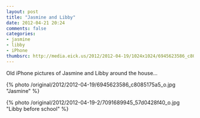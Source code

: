 ```yaml
---
layout: post
title: "Jasmine and Libby"
date: 2012-04-21 20:24
comments: false
categories: 
- jasmine
- libby
- iPhone
thumbsrc: http://media.eick.us/2012/2012-04-19/1024x1024/6945623586_c8085175a5_o.jpg
---
```

Old iPhone pictures of Jasmine and Libby around the house...



{% photo /original/2012/2012-04-19/6945623586_c8085175a5_o.jpg "Jasmine" %}




{% photo /original/2012/2012-04-19-2/7091689945_57d0428f40_o.jpg "Libby before school" %}

